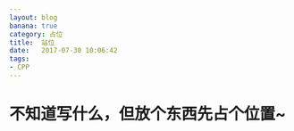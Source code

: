 ```yaml
---
layout: blog
banana: true
category: 占位
title:  站位
date:   2017-07-30 10:06:42
tags:
- CPP
---
```

#  不知道写什么，但放个东西先占个位置~